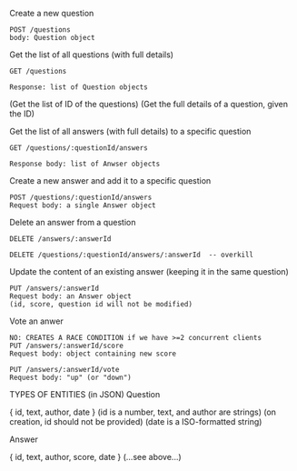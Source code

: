 Create a new question

    POST /questions
    body: Question object

Get the list of all questions (with full details)

    GET /questions

    Response: list of Question objects

(Get the list of ID of the questions)
(Get the full details of a question, given the ID)

Get the list of all answers (with full details) to a specific question

    GET /questions/:questionId/answers

    Response body: list of Anwser objects

Create a new answer and add it to a specific question

    POST /questions/:questionId/answers
    Request body: a single Answer object

Delete an answer from a question

    DELETE /answers/:answerId

    DELETE /questions/:questionId/answers/:answerId  -- overkill

Update the content of an existing answer (keeping it in the same question)

    PUT /answers/:answerId
    Request body: an Answer object
    (id, score, question id will not be modified)

Vote an anwer

    NO: CREATES A RACE CONDITION if we have >=2 concurrent clients
    PUT /answers/:answerId/score
    Request body: object containing new score

    PUT /answers/:answerId/vote
    Request body: "up" (or "down")

TYPES OF ENTITIES (in JSON)
Question

{ id, text, author, date }
(id is a number, text, and author are strings)
(on creation, id should not be provided)
(date is a ISO-formatted string)

Answer

{ id, text, author, score, date }
(...see above...)